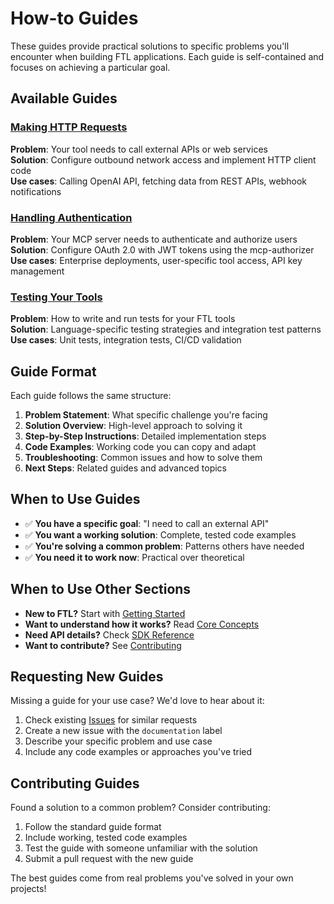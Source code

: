 # How-to Guides

These guides provide practical solutions to specific problems you'll encounter when building FTL applications. Each guide is self-contained and focuses on achieving a particular goal.

## Available Guides

### [Making HTTP Requests](./http-requests.md)
**Problem**: Your tool needs to call external APIs or web services  
**Solution**: Configure outbound network access and implement HTTP client code  
**Use cases**: Calling OpenAI API, fetching data from REST APIs, webhook notifications

### [Handling Authentication](./authentication.md)  
**Problem**: Your MCP server needs to authenticate and authorize users  
**Solution**: Configure OAuth 2.0 with JWT tokens using the mcp-authorizer  
**Use cases**: Enterprise deployments, user-specific tool access, API key management

### [Testing Your Tools](./testing.md)
**Problem**: How to write and run tests for your FTL tools  
**Solution**: Language-specific testing strategies and integration test patterns  
**Use cases**: Unit tests, integration tests, CI/CD validation

## Guide Format

Each guide follows the same structure:

1. **Problem Statement**: What specific challenge you're facing
2. **Solution Overview**: High-level approach to solving it  
3. **Step-by-Step Instructions**: Detailed implementation steps
4. **Code Examples**: Working code you can copy and adapt
5. **Troubleshooting**: Common issues and how to solve them
6. **Next Steps**: Related guides and advanced topics

## When to Use Guides

- ✅ **You have a specific goal**: "I need to call an external API"
- ✅ **You want a working solution**: Complete, tested code examples
- ✅ **You're solving a common problem**: Patterns others have needed
- ✅ **You need it to work now**: Practical over theoretical

## When to Use Other Sections

- **New to FTL?** Start with [Getting Started](../getting-started/)
- **Want to understand how it works?** Read [Core Concepts](../core-concepts/)  
- **Need API details?** Check [SDK Reference](../sdk-reference/)
- **Want to contribute?** See [Contributing](../contributing/)

## Requesting New Guides

Missing a guide for your use case? We'd love to hear about it:

1. Check existing [Issues](https://github.com/fastertools/ftl/issues) for similar requests
2. Create a new issue with the `documentation` label
3. Describe your specific problem and use case
4. Include any code examples or approaches you've tried

## Contributing Guides

Found a solution to a common problem? Consider contributing:

1. Follow the standard guide format
2. Include working, tested code examples
3. Test the guide with someone unfamiliar with the solution
4. Submit a pull request with the new guide

The best guides come from real problems you've solved in your own projects!